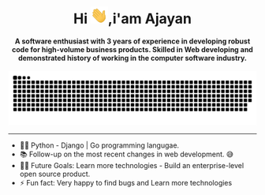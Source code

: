 <div align="center">
<h1 align="center">Hi <img width="35" src="img/waving.gif">,i'am Ajayan</h1>
<h4 align="center">A software enthusiast with 3 years of experience in developing robust code for high-volume business products. Skilled in Web developing  and demonstrated history of working in the computer software industry.</h4>
</div>

<div align="center">
  <a href="https://github.com/developer-ajayan"><img src="img/grid-snake.svg" alt="Snake" /></a>
</div>

-----

- 👨‍💻 Python - Django | Go programming langugae.
- 📚 Follow-up on the most recent changes in web development. 😅
- 💪🏼 Future Goals: Learn more technologies - Build an enterprise-level open source product.
- ⚡ Fun fact: Very happy to find bugs and Learn more technologies
